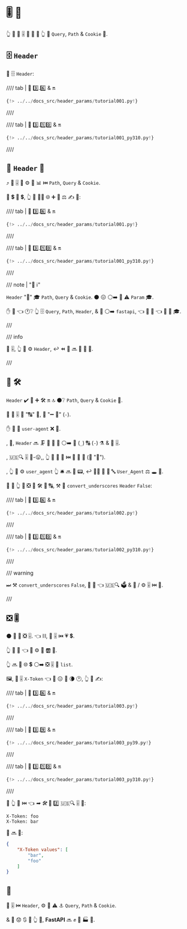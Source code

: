 # 🎚 🔢

👆 💪 🔬 🎚 🔢 🎏 🌌 👆 🔬 `Query`, `Path` &amp; `Cookie` 🔢.

## 🗄 `Header`

🥇 🗄 `Header`:

//// tab | 🐍 3️⃣.6️⃣ &amp; 🔛

```Python hl_lines="3"
{!> ../../docs_src/header_params/tutorial001.py!}
```

////

//// tab | 🐍 3️⃣.1️⃣0️⃣ &amp; 🔛

```Python hl_lines="1"
{!> ../../docs_src/header_params/tutorial001_py310.py!}
```

////

## 📣 `Header` 🔢

⤴️ 📣 🎚 🔢 ⚙️ 🎏 📊 ⏮️ `Path`, `Query` &amp; `Cookie`.

🥇 💲 🔢 💲, 👆 💪 🚶‍♀️ 🌐 ➕ 🔬 ⚖️ ✍ 🔢:

//// tab | 🐍 3️⃣.6️⃣ &amp; 🔛

```Python hl_lines="9"
{!> ../../docs_src/header_params/tutorial001.py!}
```

////

//// tab | 🐍 3️⃣.1️⃣0️⃣ &amp; 🔛

```Python hl_lines="7"
{!> ../../docs_src/header_params/tutorial001_py310.py!}
```

////

/// note | "📡 ℹ"

`Header` "👭" 🎓 `Path`, `Query` &amp; `Cookie`. ⚫️ 😖 ⚪️➡️ 🎏 ⚠ `Param` 🎓.

✋️ 💭 👈 🕐❔ 👆 🗄 `Query`, `Path`, `Header`, &amp; 🎏 ⚪️➡️ `fastapi`, 👈 🤙 🔢 👈 📨 🎁 🎓.

///

/// info

📣 🎚, 👆 💪 ⚙️ `Header`, ↩️ ⏪ 🔢 🔜 🔬 🔢 🔢.

///

## 🏧 🛠️

`Header` ✔️ 🐥 ➕ 🛠️ 🔛 🔝 ⚫️❔ `Path`, `Query` &amp; `Cookie` 🚚.

🌅 🐩 🎚 🎏 "🔠" 🦹, 💭 "➖ 🔣" (`-`).

✋️ 🔢 💖 `user-agent` ❌ 🐍.

, 🔢, `Header` 🔜 🗜 🔢 📛 🦹 ⚪️➡️ 🎦 (`_`) 🔠 (`-`) ⚗ &amp; 📄 🎚.

, 🇺🇸🔍 🎚 💼-😛,, 👆 💪 📣 👫 ⏮️ 🐩 🐍 👗 (💭 "🔡").

, 👆 💪 ⚙️ `user_agent` 👆 🛎 🔜 🐍 📟, ↩️ 💆‍♂ 🎯 🥇 🔤 `User_Agent` ⚖️ 🕳 🎏.

🚥 🤔 👆 💪 ❎ 🏧 🛠️ 🎦 🔠, ⚒ 🔢 `convert_underscores` `Header` `False`:

//// tab | 🐍 3️⃣.6️⃣ &amp; 🔛

```Python hl_lines="10"
{!> ../../docs_src/header_params/tutorial002.py!}
```

////

//// tab | 🐍 3️⃣.1️⃣0️⃣ &amp; 🔛

```Python hl_lines="8"
{!> ../../docs_src/header_params/tutorial002_py310.py!}
```

////

/// warning

⏭ ⚒ `convert_underscores` `False`, 🐻 🤯 👈 🇺🇸🔍 🗳 &amp; 💽 / ⚙️ 🎚 ⏮️ 🎦.

///

## ❎ 🎚

⚫️ 💪 📨 ❎ 🎚. 👈 ⛓, 🎏 🎚 ⏮️ 💗 💲.

👆 💪 🔬 👈 💼 ⚙️ 📇 🆎 📄.

👆 🔜 📨 🌐 💲 ⚪️➡️ ❎ 🎚 🐍 `list`.

🖼, 📣 🎚 `X-Token` 👈 💪 😑 🌅 🌘 🕐, 👆 💪 ✍:

//// tab | 🐍 3️⃣.6️⃣ &amp; 🔛

```Python hl_lines="9"
{!> ../../docs_src/header_params/tutorial003.py!}
```

////

//// tab | 🐍 3️⃣.9️⃣ &amp; 🔛

```Python hl_lines="9"
{!> ../../docs_src/header_params/tutorial003_py39.py!}
```

////

//// tab | 🐍 3️⃣.1️⃣0️⃣ &amp; 🔛

```Python hl_lines="7"
{!> ../../docs_src/header_params/tutorial003_py310.py!}
```

////

🚥 👆 🔗 ⏮️ 👈 *➡ 🛠️* 📨 2️⃣ 🇺🇸🔍 🎚 💖:

```
X-Token: foo
X-Token: bar
```

📨 🔜 💖:

```JSON
{
    "X-Token values": [
        "bar",
        "foo"
    ]
}
```

## 🌃

📣 🎚 ⏮️ `Header`, ⚙️ 🎏 ⚠ ⚓ `Query`, `Path` &amp; `Cookie`.

&amp; 🚫 😟 🔃 🎦 👆 🔢, **FastAPI** 🔜 ✊ 💅 🏭 👫.
